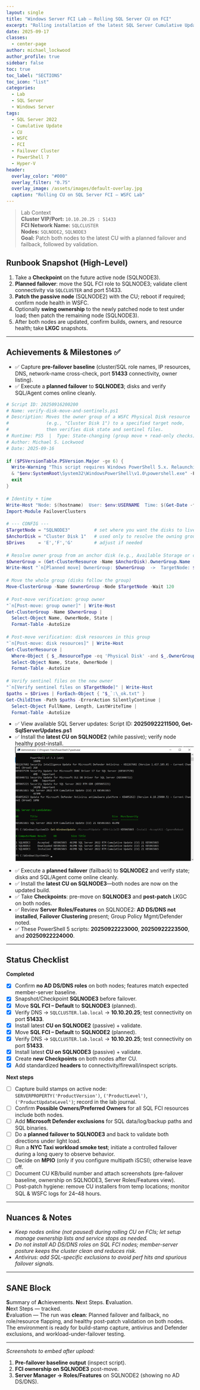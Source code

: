 ```yaml
---
layout: single
title: "Windows Server FCI Lab – Rolling SQL Server CU on FCI"
excerpt: "Rolling installation of the latest SQL Server Cumulative Update across a two-node WSFC Failover Cluster Instance: planned failover to SQLNODE3, patching SQLNODE2 then SQLNODE3, validation of connectivity/ownership, and LKGC checkpoints."
date: 2025-09-17
classes:
  - center-page
author: michael_lockwood
author_profile: true
sidebar: false
toc: true
toc_label: "SECTIONS"
toc_icon: "list"
categories:
  - Lab
  - SQL Server
  - Windows Server
tags:
  - SQL Server 2022
  - Cumulative Update
  - CU
  - WSFC
  - FCI
  - Failover Cluster
  - PowerShell 7
  - Hyper-V
header:
  overlay_color: "#000"
  overlay_filter: "0.75"
  overlay_image: /assets/images/default-overlay.jpg
  caption: "Rolling CU on SQL Server FCI — WSFC Lab"
---
```


> Lab Context  
> **Cluster VIP/Port:** `10.10.20.25 : 51433`  
> **FCI Network Name:** `SQLCLUSTER`  
> **Nodes:** `SQLNODE2`, `SQLNODE3`  
> **Goal:** Patch both nodes to the latest CU with a planned failover and failback, followed by validation.

## Runbook Snapshot (High-Level)
1. Take a **Checkpoint** on the future active node (SQLNODE3).  
2. **Planned failover**: move the SQL FCI role to SQLNODE3; validate client connectivity via `SQLCLUSTER` and port 51433.  
3. **Patch the passive node** (SQLNODE2) with the CU; reboot if required; confirm node health in WSFC.  
4. Optionally **swing ownership** to the newly patched node to test under load; then patch the remaining node (SQLNODE3).  
5. After both nodes are updated, confirm builds, owners, and resource health; take **LKGC** snapshots.

---

## Achievements & Milestones ✅
- ✅ Capture **pre-failover baseline** (cluster/SQL role names, IP resources, DNS, network-name cross-check, port **51433** connectivity, owner listing).  
- ✅ Execute a **planned failover** to **SQLNODE3**; disks and verify SQL/Agent comes online cleanly.  

```powershell
# Script ID: 20250916200200
# Name: verify-disk-move-and-sentinels.ps1
# Description: Moves the owner group of a WSFC Physical Disk resource
#              (e.g., "Cluster Disk 1") to a specified target node,
#              then verifies disk state and sentinel files.
# Runtime: PS5  |  Type: State-changing (group move + read-only checks)
# Author: Michael S. Lockwood
# Date: 2025-09-16

if ($PSVersionTable.PSVersion.Major -ge 6) {
  Write-Warning "This script requires Windows PowerShell 5.x. Relaunching in PS5..."
  & "$env:SystemRoot\System32\WindowsPowerShell\v1.0\powershell.exe" -File $PSCommandPath
  exit
}

# Identity + time
Write-Host "Node: $(hostname)  User: $env:USERNAME  Time: $(Get-Date -f 'yyyy-MM-dd HH:mm:ss')"
Import-Module FailoverClusters

# --- CONFIG ---
$TargetNode = "SQLNODE3"         # set where you want the disks to live next
$AnchorDisk = "Cluster Disk 1"   # used only to resolve the owning group
$Drives     = 'E','F','G'        # adjust if needed

# Resolve owner group from an anchor disk (e.g., Available Storage or custom role)
$OwnerGroup = (Get-ClusterResource -Name $AnchorDisk).OwnerGroup.Name
Write-Host "`n[Planned move] OwnerGroup: $OwnerGroup  ->  TargetNode: $TargetNode"

# Move the whole group (disks follow the group)
Move-ClusterGroup -Name $ownerGroup -Node $TargetNode -Wait 120

# Post-move verification: group owner
"`n[Post-move: group owner]" | Write-Host
Get-ClusterGroup -Name $OwnerGroup |
  Select-Object Name, OwnerNode, State |
  Format-Table -AutoSize

# Post-move verification: disk resources in this group
"`n[Post-move: disk resources]" | Write-Host
Get-ClusterResource |
  Where-Object { $_.ResourceType -eq 'Physical Disk' -and $_.OwnerGroup -eq $OwnerGroup } |
  Select-Object Name, State, OwnerNode |
  Format-Table -AutoSize

# Verify sentinel files on the new owner
"`n[Verify sentinel files on $TargetNode]" | Write-Host
$paths = $Drives | ForEach-Object { "$_`:\_ok.txt" }
Get-ChildItem -Path $paths -ErrorAction SilentlyContinue |
  Select-Object FullName, Length, LastWriteTime |
  Format-Table -AutoSize
```

- ✅ View available SQL Server updates: Script ID: **20250922211500, Get-SqlServerUpdates.ps1**  
- ✅ Install the **latest CU on SQLNODE2** (while passive); verify node healthy post-install.  
![Install via PS7](/assets/images/SQLServer2022-KB5065865-PS7-Install.png)

<!-- <div class="composition">
  <img src="/assets/images/SQLServer2022-KB5065865-PS7-Install.png" alt="SQL Server 2022 CU21 install via PS7">
</div> -->

- ✅ Execute a **planned failover** (failback) to **SQLNODE2** and verify state; disks and SQL/Agent come online cleanly.
- ✅ Install the **latest CU on SQLNODE3**—both nodes are now on the updated build.
- ✅ Take **Checkpoints**: pre-move on **SQLNODE3** and **post-patch** LKGC on both nodes.
- ✅ Review **Server Roles/Features** on SQLNODE2: **AD DS/DNS not installed**, **Failover Clustering** present; Group Policy Mgmt/Defender noted.
- ✅ These PowerShell 5 scripts: **20250922223000**, **20250922223500**, and **20250922224000**.

---

## Status Checklist
**Completed**
- [x] Confirm **no AD DS/DNS roles** on both nodes; features match expected member-server baseline.  
- [x] Snapshot/Checkpoint **SQLNODE3** before failover.  
- [x] Move **SQL FCI – Default** to **SQLNODE3** (planned).  
- [x] Verify DNS → `SQLCLUSTER.lab.local` → **10.10.20.25**; test connectivity on port **51433**.  
- [x] Install latest **CU on SQLNODE2** (passive) + validate.  
- [x] Move **SQL FCI – Default** to **SQLNODE2** (planned).
- [x] Verify DNS → `SQLCLUSTER.lab.local` → **10.10.20.25**; test connectivity on port **51433**.  
- [x] Install latest **CU on SQLNODE3** (passive) + validate.  
- [x] Create **new Checkpoints** on both nodes after CU.  
- [x] Add standardized **headers** to connectivity/firewall/inspect scripts.

**Next steps**
- [ ] Capture build stamps on active node: `SERVERPROPERTY('ProductVersion')`, `('ProductLevel')`, `('ProductUpdateLevel')`; record in the lab journal.  
- [ ] Confirm **Possible Owners/Preferred Owners** for all SQL FCI resources include both nodes.  
- [ ] Add **Microsoft Defender exclusions** for SQL data/log/backup paths and SQL binaries.  
- [ ] Do a **planned failover to SQLNODE3** and back to validate both directions under light load.  
- [ ] Run a **NYC Taxi workload smoke test**; initiate a controlled failover during a long query to observe behavior.  
- [ ] Decide on **MPIO** (only if you configure multipath iSCSI); otherwise leave off.  
- [ ] Document CU KB/build number and attach screenshots (pre-failover baseline, ownership on SQLNODE3, Server Roles/Features view).  
- [ ] Post-patch hygiene: remove CU installers from temp locations; monitor SQL & WSFC logs for 24–48 hours.

---

## Nuances & Notes
- *Keep nodes online (not paused) during rolling CU on FCIs; let setup manage ownership lists and service stops as needed.*  
- *Do not install AD DS/DNS roles on SQL FCI nodes; member-server posture keeps the cluster clean and reduces risk.*  
- *Antivirus: add SQL-specific exclusions to avoid perf hits and spurious failover signals.*

---

## SANE Block
**S**ummary of **A**chievements. **N**ext Steps. **E**valuation.  
**N**ext Steps — tracked.  
**E**valuation — The run was **clean**: Planned failover and failback, no role/resource flapping, and healthy post-patch validation on both nodes. The environment is ready for build-stamp capture, antivirus and Defender exclusions, and workload-under-failover testing.

---

*Screenshots to embed after upload:*  
1) **Pre-failover baseline output** (inspect script).  
2) **FCI ownership on SQLNODE3** post-move.  
3) **Server Manager → Roles/Features** on SQLNODE2 (showing no AD DS/DNS).
